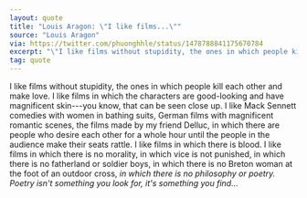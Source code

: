 ```yaml
---
layout: quote
title: "Louis Aragon: \"I like films...\""
source: "Louis Aragon"
via: https://twitter.com/phuonghhle/status/1478788841175670784
excerpt: "\"I like films without stupidity, the ones in which people kill each other and make love. I like films in which the characters are good-looking...\""
tag: quote
---
```

I like films without stupidity, the ones in which people kill each other and make love. I like films in which the characters are good-looking and have magnificent skin---you know, that can be seen close up. I like Mack Sennett comedies with women in bathing suits, German films with magnificent romantic scenes, the films made by my friend Delluc, in which there are people who desire each other for a whole hour until the people in the audience make their seats rattle. I like films in which there is blood. I like films in which there is no morality, in which vice is not punished, in which there is no fatherland or soldier boys, in which there is no Breton woman at the foot of an outdoor cross, _in which there is no philosophy or poetry. Poetry isn't something you look for, it's something you find..._
